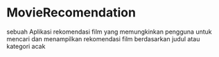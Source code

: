 # MovieRecomendation
sebuah Aplikasi rekomendasi film yang memungkinkan pengguna untuk mencari dan menampilkan rekomendasi film berdasarkan judul atau kategori acak
